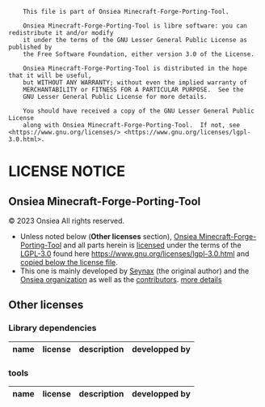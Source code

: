 ```
    This file is part of Onsiea Minecraft-Forge-Porting-Tool.

    Onsiea Minecraft-Forge-Porting-Tool is libre software: you can redistribute it and/or modify
    it under the terms of the GNU Lesser General Public License as published by
    the Free Software Foundation, either version 3.0 of the License.

    Onsiea Minecraft-Forge-Porting-Tool is distributed in the hope that it will be useful,
    but WITHOUT ANY WARRANTY; without even the implied warranty of
    MERCHANTABILITY or FITNESS FOR A PARTICULAR PURPOSE.  See the
    GNU Lesser General Public License for more details.

    You should have received a copy of the GNU Lesser General Public License
    along with Onsiea Minecraft-Forge-Porting-Tool.  If not, see <https://www.gnu.org/licenses/> <https://www.gnu.org/licenses/lgpl-3.0.html>.
```

# LICENSE NOTICE

## Onsiea Minecraft-Forge-Porting-Tool
© 2023 Onsiea All rights reserved.

- Unless noted below (**Other licenses** section), [Onsiea Minecraft-Forge-Porting-Tool](https://github.com/Onsiea/Minecraft-Forge-Porting-Tool) and all parts herein is [licensed](https://github.com/Onsiea/Minecraft-Forge-Porting-Tool/blob/main/LICENSE.md) under the terms of the [LGPL-3.0](https://www.gnu.org/licenses/lgpl-3.0.html) found here https://www.gnu.org/licenses/lgpl-3.0.html and [copied below the license file](https://github.com/Onsiea/Minecraft-Forge-Porting-Tool/blob/main/LICENSE.md).
- This one is mainly developed by [Seynax](https://github.com/seynax) (the original author) and the [Onsiea organization](https://github.com/Onsiea) as well as the [contributors](https://github.com/Onsiea/Minecraft-Forge-Porting-Tool/blob/main/docs/CONTRIBUTORS.md). [more details](https://github.com/Onsiea/Minecraft-Forge-Porting-Tool/wiki/License)


## Other licenses

### Library dependencies

| name                                  | license                                                                   | description                                                     | developped by                                                                                                               |
|---------------------------------------|---------------------------------------------------------------------------|-----------------------------------------------------------------|-----------------------------------------------------------------------------------------------------------------------------|

### tools

| name                                  | license                                                                 | description                                                 | developped by                                                                                             |
|---------------------------------------|-------------------------------------------------------------------------|-------------------------------------------------------------|-----------------------------------------------------------------------------------------------------------|
